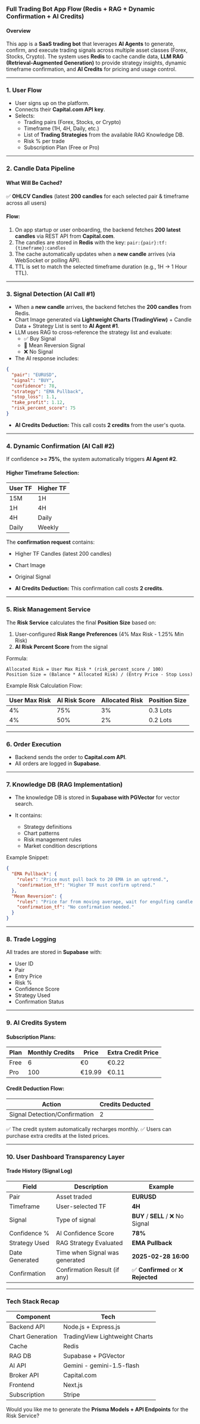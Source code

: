 ### Full Trading Bot App Flow (Redis + RAG + Dynamic Confirmation + AI Credits)

#### Overview

This app is a **SaaS trading bot** that leverages **AI Agents** to generate, confirm, and execute trading signals across multiple asset classes (Forex, Stocks, Crypto). The system uses **Redis** to cache candle data, **LLM RAG (Retrieval-Augmented Generation)** to provide strategy insights, dynamic timeframe confirmation, and **AI Credits** for pricing and usage control.

---

### 1. User Flow

- User signs up on the platform.
- Connects their **Capital.com API key**.
- Selects:
  - Trading pairs (Forex, Stocks, or Crypto)
  - Timeframe (1H, 4H, Daily, etc.)
  - List of **Trading Strategies** from the available RAG Knowledge DB.
  - Risk % per trade
  - Subscription Plan (Free or Pro)

---

### 2. Candle Data Pipeline

#### What Will Be Cached?

✅ **OHLCV Candles** (latest **200 candles** for each selected pair & timeframe across all users)

#### Flow:

1. On app startup or user onboarding, the backend fetches **200 latest candles** via REST API from **Capital.com**.
2. The candles are stored in **Redis** with the key: `pair:{pair}:tf:{timeframe}:candles`
3. The cache automatically updates when a **new candle** arrives (via WebSocket or polling API).
4. TTL is set to match the selected timeframe duration (e.g., 1H → 1 Hour TTL).

---

### 3. Signal Detection (AI Call #1)

- When a **new candle** arrives, the backend fetches the **200 candles** from Redis.
- Chart Image generated via **Lightweight Charts (TradingView)** + Candle Data + Strategy List is sent to **AI Agent #1**.
- LLM uses RAG to cross-reference the strategy list and evaluate:
  - ✅ Buy Signal
  - 🔄 Mean Reversion Signal
  - ❌ No Signal
- The AI response includes:

```json
{
  "pair": "EURUSD",
  "signal": "BUY",
  "confidence": 78,
  "strategy": "EMA Pullback",
  "stop_loss": 1.1,
  "take_profit": 1.12,
  "risk_percent_score": 75
}
```

- **AI Credits Deduction:** This call costs **2 credits** from the user's quota.

---

### 4. Dynamic Confirmation (AI Call #2)

If confidence **>= 75%**, the system automatically triggers **AI Agent #2**.

#### Higher Timeframe Selection:

| User TF | Higher TF |
| ------- | --------- |
| 15M     | 1H        |
| 1H      | 4H        |
| 4H      | Daily     |
| Daily   | Weekly    |

The **confirmation request** contains:

- Higher TF Candles (latest 200 candles)

- Chart Image

- Original Signal

- **AI Credits Deduction:** This confirmation call costs **2 credits**.

---

### 5. Risk Management Service

The **Risk Service** calculates the final **Position Size** based on:

1. User-configured **Risk Range Preferences** (4% Max Risk - 1.25% Min Risk)
2. **AI Risk Percent Score** from the signal

Formula:

```
Allocated Risk = User Max Risk * (risk_percent_score / 100)
Position Size = (Balance * Allocated Risk) / (Entry Price - Stop Loss)
```

Example Risk Calculation Flow:

| User Max Risk | AI Risk Score | Allocated Risk | Position Size |
| ------------- | ------------- | -------------- | ------------- |
| 4%            | 75%           | 3%             | 0.3 Lots      |
| 4%            | 50%           | 2%             | 0.2 Lots      |

---

### 6. Order Execution

- Backend sends the order to **Capital.com API**.
- All orders are logged in **Supabase**.

---

### 7. Knowledge DB (RAG Implementation)

- The knowledge DB is stored in **Supabase with PGVector** for vector search.

- It contains:

  - Strategy definitions
  - Chart patterns
  - Risk management rules
  - Market condition descriptions

Example Snippet:

```json
{
  "EMA Pullback": {
    "rules": "Price must pull back to 20 EMA in an uptrend.",
    "confirmation_tf": "Higher TF must confirm uptrend."
  },
  "Mean Reversion": {
    "rules": "Price far from moving average, wait for engulfing candle.",
    "confirmation_tf": "No confirmation needed."
  }
}
```

---

### 8. Trade Logging

All trades are stored in **Supabase** with:

- User ID
- Pair
- Entry Price
- Risk %
- Confidence Score
- Strategy Used
- Confirmation Status

---

### 9. AI Credits System

#### Subscription Plans:

| Plan | Monthly Credits | Price  | Extra Credit Price |
| ---- | --------------- | ------ | ------------------ |
| Free | 6               | €0     | €0.22              |
| Pro  | 100             | €19.99 | €0.11              |

#### Credit Deduction Flow:

| Action                        | Credits Deducted |
| ----------------------------- | ---------------- |
| Signal Detection/Confirmation | 2                |

✅ The credit system automatically recharges monthly. ✅ Users can purchase extra credits at the listed prices.

---

### 10. User Dashboard Transparency Layer

#### Trade History (Signal Log)

| Field          | Description                    | Example                             |
| -------------- | ------------------------------ | ----------------------------------- |
| Pair           | Asset traded                   | **EURUSD**                          |
| Timeframe      | User-selected TF               | **4H**                              |
| Signal         | Type of signal                 | **BUY** / **SELL** / ❌ No Signal   |
| Confidence %   | AI Confidence Score            | **78%**                             |
| Strategy Used  | RAG Strategy Evaluated         | **EMA Pullback**                    |
| Date Generated | Time when Signal was generated | **2025-02-28 16:00**                |
| Confirmation   | Confirmation Result (if any)   | ✅ **Confirmed** or ❌ **Rejected** |

---

### Tech Stack Recap

| Component        | Tech                           |
| ---------------- | ------------------------------ |
| Backend API      | Node.js + Express.js           |
| Chart Generation | TradingView Lightweight Charts |
| Cache            | Redis                          |
| RAG DB           | Supabase + PGVector            |
| AI API           | Gemini - gemini-1.5-flash      |
| Broker API       | Capital.com                    |
| Frontend         | Next.js                        |
| Subscription     | Stripe                         |

Would you like me to generate the **Prisma Models + API Endpoints** for the Risk Service?
